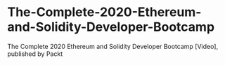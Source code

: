 


# The-Complete-2020-Ethereum-and-Solidity-Developer-Bootcamp
The Complete 2020 Ethereum and Solidity Developer Bootcamp [Video], published by Packt
